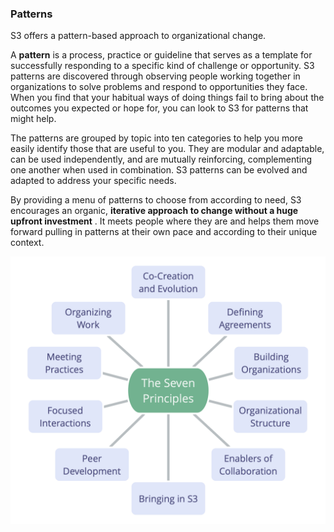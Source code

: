### Patterns

S3 offers a pattern-based approach to organizational change.

A **pattern** is a process, practice or guideline that serves as a template for successfully responding to a specific kind of challenge or opportunity. S3 patterns are discovered through observing people working together in organizations to solve problems and respond to opportunities they face. When you find that your habitual ways of doing things fail to bring about the outcomes you expected or hope for, you can look to S3 for patterns that might help.

The patterns are grouped by topic into ten categories to help you more easily identify those that are useful to you. They are modular and adaptable, can be used independently, and are mutually reinforcing, complementing one another when used in combination. S3 patterns can be evolved and adapted to address your specific needs.

By providing a menu of patterns to choose from according to need, S3 encourages an organic, **iterative approach to change without a huge upfront investment** . It meets people where they are and helps them move forward pulling in patterns at their own pace and according to their unique context.

![Patterns are grouped by topic into ten categories; the Seven Principles are reflected in every pattern](img/framework/s3-pattern-groups.png)
